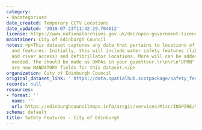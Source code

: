 ```yaml
---
category:
- Uncategorised
date_created: Temporary CCTV Locations
date_updated: '2018-07-23T11:42:29.704612'
license: https://www.nationalarchives.gov.uk/doc/open-government-licence/version/3/
maintainer: City of Edinburgh Council
notes: <p>This dataset captures any data that pertains to locations of safety equipment
  and features. Initially, this will include water safety features (like life buoys
  and river access) and defibrillator locations. More will can be added as and when
  needed. The should be made as OWPAs in your gazetteer.\r\n\r\n"UPRN" and "address"
  are now MANDATORY fields for this dataset.</p>
organization: City of Edinburgh Council
original_dataset_link: ' https://data.spatialhub.scotpackage/safety_features-ce'
records: null
resources:
- format: ''
  name: ''
  url: https://edinburghcouncilmaps.info/arcgis/services/Misc/INSPIRE/MapServer/WFSServer?
schema: default
title: Safety Features - City of Edinburgh
---
```

